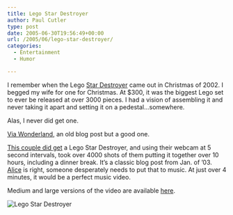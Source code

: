 ```yaml
---
title: Lego Star Destroyer
author: Paul Cutler
type: post
date: 2005-06-30T19:56:49+00:00
url: /2005/06/lego-star-destroyer/
categories:
  - Entertainment
  - Humor

---
```

I remember when the Lego [Star Destroyer][1] came out in Christmas of 2002. I begged my wife for one for Christmas. At $300, it was the biggest Lego set to ever be released at over 3000 pieces. I had a vision of assembling it and never taking it apart and setting it on a pedestal&#8230;somewhere.

Alas, I never did get one.

[Via Wonderland][2], an old blog post but a good one.

[This couple did get][3] a Lego Star Destroyer, and using their webcam at 5 second intervals, took over 4000 shots of them putting it together over 10 hours, including a dinner break. It&#8217;s a classic blog post from Jan. of &#8217;03. [Alice][4] is right, someone desperately needs to put that to music. At just over 4 minutes, it would be a perfect music video.

Medium and large versions of the video are available [here][3].

<img src="https://i0.wp.com/www.paulcutler.org/misc/lego-sd.jpg?w=700" alt="Lego Star Destroyer" data-recalc-dims="1" />

 [1]: http://shop.lego.com/product.asp?p=10030
 [2]: http://crystaltips.typepad.com/wonderland/2005/06/please_please_p.html
 [3]: http://www.adognamedfish.com/archives/2003/01/lego_star_destroyer/
 [4]: http://crystaltips.typepad.com/wonderland/